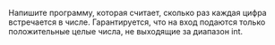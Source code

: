 Напишите программу, которая считает, сколько раз каждая цифра встречается в числе. 
Гарантируется, что на вход подаются только положительные целые числа, не выходящие за диапазон int.
